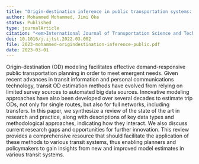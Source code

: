```yaml
---
title: "Origin-destination inference in public transportation systems: A comprehensive review"
author: Mohammed Mohammed, Jimi Oke
status: Published
type: journalArticle
citation: "<em>International Journal of Transportation Science and Technology</em>, <b>12</b>(1):315-328"
doi: 10.1016/j.ijtst.2022.03.002
file: 2023-mohammed-origindestination-inference-public.pdf
date: 2023-03-01
---
```



Origin-destination (OD) modeling facilitates effective demand-responsive public transportation planning in order to meet emergent needs. Given recent advances in transit information and personal communications technology, transit OD estimation methods have evolved from relying on limited survey sources to automated big data sources. Innovative modeling approaches have also been developed over several decades to estimate trip ODs, not only for single routes, but also for full networks, including transfers. In this paper, we synthesize a review of the state of the art in research and practice, along with descriptions of key data types and methodological approaches, indicating how they interact. We also discuss current research gaps and opportunities for further innovation. This review provides a comprehensive resource that should facilitate the application of these methods to various transit systems, thus enabling planners and policymakers to gain insights from new and improved model estimates in various transit systems.
